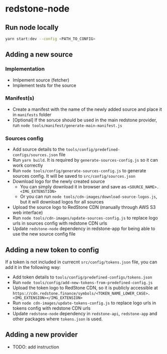 # redstone-node

## Run node locally
```bash
yarn start:dev --config <PATH_TO_CONFIG>
```

## Adding a new source
### Implementation
- Imlpement source (fetcher)
- Implement tests for the source

### Manifest(s)
- Create a manifest with the name of the newly added source and place it in `manifests` folder
- [Optional] If the soruce should be used in the main redstone provider, run `node tools/manifest/generate-main-manifest.js`

### Sources config
- Add source details to the `tools/config/predefined-configs/sources.json` file
- Run `yarn build`. It is required by `generate-sources-config.js` so it can work correctly
- Run `node tools/config/generate-sources-config.js` to generate sources config. It will be saved to `src/config/sources.json`
- Download logo for the newly created source
  - You can simply download it in browser and save as `<SOURCE_NAME>.<IMG_EXTENSTION>`
  - Or you can run `node tools/cdn-images/download-source-logos.js`, but it will download logos for all sources
- Upload the source logo to RedStone CDN (manually through AWS S3 web interface)
- Run `node tools/cdn-images/update-sources-config.js` to replace logo urls in sources config with redstone CDN urls
- Update `redstone-node` dependency in redstone-app for being able to use the new source config file

## Adding a new token to config
If a token is not included in currecnt `src/config/tokens.json` file, you can add it in the following way:
- Add token details to `tools/config/predefined-configs/tokens.json`
- Run `node tools/config/add-new-tokens-from-predefined-config.js`
- Upload the token logo to RedStone CDN, so it is publicly accessible at `https://cdn.redstone.finance/symbols/<TOKEN_NAME_LOWER_CASE>.<IMG_EXTENSION></IMG_EXTENSION>`
- Run `node cdn-images/update-tokens-config.js` to replace logo urls in tokens config with redstone CDN urls
- Update `redstone-node` dependency in `redstone-api`, `redstone-app` and other packages where `tokens.json` is used.

## Adding a new provider
- TODO: add instruction

